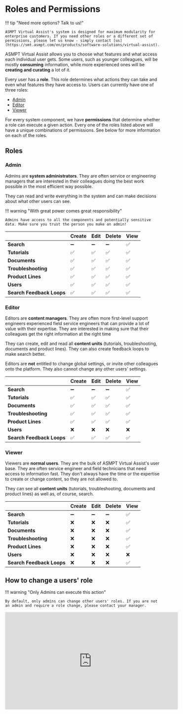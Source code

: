 # Roles and Permissions

!!! tip "Need more options? Talk to us!"

    ASMPT Virtual Assist's system is designed for maximum modularity for enterprise customers. If you need other roles or a different set of permissions, please let us know - simply contact [us](https://smt.asmpt.com/en/products/software-solutions/virtual-assist).

ASMPT Virtual Assist allows you to choose what features and what access each individual user gets. Some users, such as younger colleagues, will be mostly **consuming** information, while more experienced ones will be **creating and curating** a lot of it.

Every user has a **role**. This role determines what actions they can take and even what features they have access to. Users can currently have one of three roles: 

- [Admin](#admin)
- [Editor](#editor)
- [Viewer](#viewer)

For every system component, we have **permissions** that determine whether a role can execute a given action. Every one of the roles listed above will have a unique combinations of permissions. See below for more information on each of the roles.

## Roles

### Admin

Admins are **system administrators**. They are often service or engineering managers that are interested in their colleagues doing the best work possible in the most efficient way possible. 

They can read and write everything in the system and can make decisions about what other users can see.

!!! warning "With great power comes great responsibility"

    Admins have access to all the components and potentially sensitive data. Make sure you trust the person you make an admin!


|                       | Create | Edit | Delete | View |
|-----------------------|--------|------|--------|------|
| **Search**                |➖|➖|➖|✅|
| **Tutorials**             |✅|✅|✅|✅|
| **Documents**             |✅|✅|✅|✅|
| **Troubleshooting**       |✅|✅|✅|✅|
| **Product Lines**         |✅|✅|✅|✅|
| **Users**                 |✅|✅|✅|✅|
| **Search Feedback Loops** |✅|✅|✅|✅|

### Editor

Editors are **content managers**. They are often more first-level support engineers experienced field service engineers that can provide a lot of value with their expertise. They are interested in making sure that their colleagues get the right information at the right time 

They can create, edit and read all **content units** (tutorials, troubleshooting, documents and product lines). They can also create feedback loops to make search better.

Editors are **not** entitled to change global settings, or invite other colleagues onto the platform. They also cannot change any other users' settings.


|                       | Create | Edit | Delete | View |
|-----------------------|--------|------|--------|------|
| **Search**                |➖|➖|➖|✅|
| **Tutorials**             |✅|✅|✅|✅|
| **Documents**             |✅|✅|✅|✅|
| **Troubleshooting**       |✅|✅|✅|✅|
| **Product Lines**         |✅|✅|✅|✅|
| **Users**                 |❌|❌|❌|❌|
| **Search Feedback Loops** |✅|✅|✅|✅|

### Viewer

Viewers are **normal users**. They are the bulk of ASMPT Virtual Assist's user base. They are often service engineer and field technicians that need access to information fast. They don't always have the time or the expertise to create or change content, so they are not allowed to.

They can see all **content units** (tutorials, troubleshooting, documents and product lines) as well as, of course, search.



|                       | Create | Edit | Delete | View |
|-----------------------|--------|------|--------|------|
| **Search**                |➖|➖|➖|✅|
| **Tutorials**             |❌|❌|❌|✅|
| **Documents**             |❌|❌|❌|✅|
| **Troubleshooting**       |❌|❌|❌|✅|
| **Product Lines**         |❌|❌|❌|✅|
| **Users**                 |❌|❌|❌|❌|
| **Search Feedback Loops** |❌|❌|❌|✅|

## How to change a users' role

!!! warning "Only Admins can execute this action"

    By default, only admins can change other users' roles. If you are not an admin and require a role change, please contact your manager.

<p align="center">
<iframe width="560" height="315" src="https://www.youtube.com/embed/vvCPLvc_bmM" title="Editing users' roles" frameborder="0" allow="accelerometer; autoplay; clipboard-write; encrypted-media; gyroscope; picture-in-picture" allowfullscreen></iframe>
</p>
